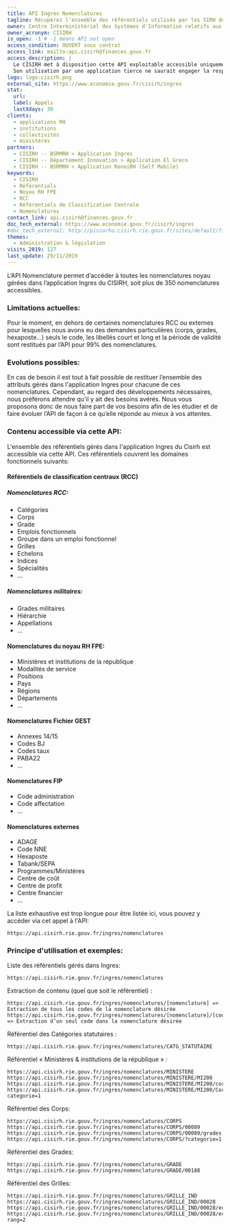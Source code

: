 ```yaml
---
title: API Ingres Nomenclatures
tagline: Récupérez l'ensemble des référentiels utilisés par les SIRH de la Fonction Publique d'Etat
owner: Centre Interministériel des Systèmes d'Information relatifs aux Ressources Humaines
owner_acronym: CISIRH
is_open: -1 # -1 means API not open
access_condition: OUVERT sous contrat
access_link: mailto:api.cisirh@finances.gouv.fr
access_description: |
  Le CISIRH met à disposition cette API exploitable accessible uniquement par les ministères ou institutions ayant accès au Réseau Interministériel de l'Etat (RIE).
  Son utilisation par une application tierce ne saurait engager la responsabilité du CISIRH, par exemple, en termes de disponibilité.
logo: logo-cisirh.png
external_site: https://www.economie.gouv.fr/cisirh/ingres
stat:
  url:
  label: Appels
  lastXdays: 30
clients:
  - applications RH
  - institutions
  - collectivités
  - ministères
partners:
  - CISIRH -- BSRMRH > Application Ingres
  - CISIRH -- Département Innovation > Application El Greco
  - CISIRH -- BSRMRH > Application RenoiRH (Self Mobile)
keywords:
  - CISIRH
  - Référentiels
  - Noyau RH FPE
  - RCC
  - Référentiels de Classification Centrale
  - Nomenclatures
contact_link: api.cisirh@finances.gouv.fr
doc_tech_external: https://www.economie.gouv.fr/cisirh/ingres
#doc_tech_external: http://pissarho.cisirh.rie.gouv.fr/sites/default/files/2019-10/INGRES-PIL-API%20Nomenclatures%20Ingres_%20%280_7%29.pptx
themes:
  - Administration & législation
visits_2019: 127
last_update: 29/11/2019
---
```


L’API Nomenclature permet d’accéder à toutes les nomenclatures noyau gérées dans l’application Ingres du CISIRH, soit plus de 350 nomenclatures accessibles.

### Limitations actuelles:

Pour le moment, en dehors de certaines nomenclatures RCC ou externes pour lesquelles nous avons eu des demandes particulières (corps, grades, hexaposte…) seuls le code, les libellés court et long et la période de validité sont restitués par l’API pour 99% des nomenclatures.

### Evolutions possibles:

En cas de besoin il est tout à fait possible de restituer l’ensemble des attributs gérés dans l'application Ingres pour chacune de ces nomenclatures. Cependant, au regard des développements nécessaires, nous préférons attendre qu’il y ait des besoins avérés.
Nous vous proposons donc de nous faire part de vos besoins afin de les étudier et de faire évoluer l’API de façon à ce qu’elle réponde au mieux à vos attentes.

### Contenu accessible via cette API:

L'ensemble des référentiels gérés dans l'application Ingres du Cisirh est accessible via cette API.
Ces référentiels couvrent les domaines fonctionnels suivants:

#### Référentiels de classification centraux (RCC)

##### Nomenclatures RCC:

- Catégories
- Corps
- Grade
- Emplois fonctionnels
- Groupe dans un emploi fonctionnel
- Grilles
- Echelons
- Indices
- Spécialités
- ...

##### Nomenclatures militaires:

- Grades militaires
- Hiérarchie
- Appellations
- ...

#### Nomenclatures du noyau RH FPE:

- Ministères et institutions de la république
- Modalités de service
- Positions
- Pays
- Régions
- Départements
- ...

#### Nomenclatures Fichier GEST

- Annexes 14/15
- Codes BJ
- Codes taux
- PABA22
- ...

#### Nomenclatures FIP

- Code administration
- Code affectation
- ...

#### Nomenclatures externes

- ADAGE
- Code NNE
- Hexaposte
- Tabank/SEPA
- Programmes/Ministères
- Centre de coût
- Centre de profit
- Centre financier
- ...

La liste exhaustive est trop longue pour être listée ici, vous pouvez y accéder via cet appel à l'API:

```
https://api.cisirh.rie.gouv.fr/ingres/nomenclatures
```

### Principe d'utilisation et exemples:

Liste des référentiels gérés dans Ingres:

```
https://api.cisirh.rie.gouv.fr/ingres/nomenclatures
```

Extraction de contenu (quel que soit le référentiel) :

```
https://api.cisirh.rie.gouv.fr/ingres/nomenclatures/[nomenclature] => Extraction de tous les codes de la nomenclature désirée
https://api.cisirh.rie.gouv.fr/ingres/nomenclatures/[nomenclature]/[code] => Extraction d’un seul code dans la nomenclature désirée
```

Référentiel des Catégories statutaires :

```
https://api.cisirh.rie.gouv.fr/ingres/nomenclatures/CATG_STATUTAIRE
```

Référentiel « Ministères & institutions de la république » :

```
https://api.cisirh.rie.gouv.fr/ingres/nomenclatures/MINISTERE
https://api.cisirh.rie.gouv.fr/ingres/nomenclatures/MINISTERE/MI200
https://api.cisirh.rie.gouv.fr/ingres/nomenclatures/MINISTERE/MI200/corps
https://api.cisirh.rie.gouv.fr/ingres/nomenclatures/MINISTERE/MI200/Corps?categorie=1
```

Référentiel des Corps:

```
https://api.cisirh.rie.gouv.fr/ingres/nomenclatures/CORPS
https://api.cisirh.rie.gouv.fr/ingres/nomenclatures/CORPS/00089
https://api.cisirh.rie.gouv.fr/ingres/nomenclatures/CORPS/00089/grades
https://api.cisirh.rie.gouv.fr/ingres/nomenclatures/CORPS/?categorie=1
```

Référentiel des Grades:

```
https://api.cisirh.rie.gouv.fr/ingres/nomenclatures/GRADE
https://api.cisirh.rie.gouv.fr/ingres/nomenclatures/GRADE/00188
```

Référentiel des Grilles:

```
https://api.cisirh.rie.gouv.fr/ingres/nomenclatures/GRILLE_IND
https://api.cisirh.rie.gouv.fr/ingres/nomenclatures/GRILLE_IND/00028
https://api.cisirh.rie.gouv.fr/ingres/nomenclatures/GRILLE_IND/00028/echelons
https://api.cisirh.rie.gouv.fr/ingres/nomenclatures/GRILLE_IND/00028/echelons?rang=2
```
